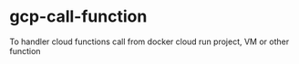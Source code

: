 # gcp-call-function
To handler cloud functions call from docker cloud run project, VM or other function
